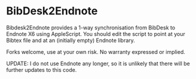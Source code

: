 BibDesk2Endnote
===============

Bibdesk2Endnote provides a 1-way synchronisation from BibDesk to Endnote X6 using AppleScript.  You should edit the script to point at your Bibtex file and at an (initially empty) Endnote library. 

Forks welcome, use at your own risk.  No warranty expressed or implied.  

UPDATE: I do not use Endnote any longer, so it is unlikely that there will be further updates to this code.
